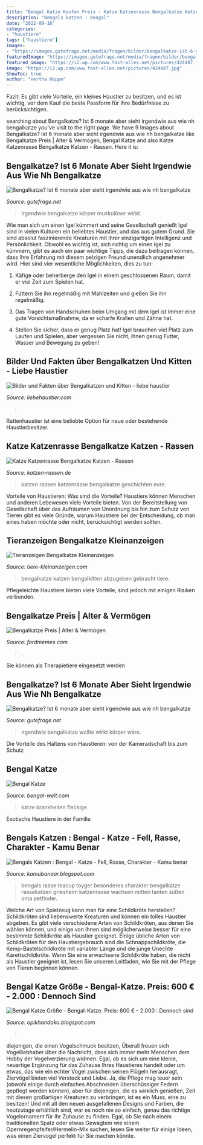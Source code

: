 ```yaml
---
title: "Bengal Katze Kaufen Preis - Katze Katzenrasse Bengalkatze Katzen"
description: "Bengals katzen : bengal"
date: "2022-09-16"
categories:
- "haustiere"
tags: ["haustiere"]
images:
- "https://images.gutefrage.net/media/fragen/bilder/bengalkatze-ist-6-monate-aber-sieht-irgendwie-aus-wie-nh-bengalkatze/0_full.jpg?v=1629192296000"
featuredImage: "https://images.gutefrage.net/media/fragen/bilder/bengalkatze-ist-6-monate-aber-sieht-irgendwie-aus-wie-nh-bengalkatze/0_full.jpg?v=1629192296000"
featured_image: "https://i2.wp.com/www.fast-alles.net/pictures/424487.jpg"
image: "https://i2.wp.com/www.fast-alles.net/pictures/424487.jpg"
ShowToc: true
author: "Hertha Hoppe"
---
```



Fazit: Es gibt viele Vorteile, ein kleines Haustier zu besitzen, und es ist wichtig, vor dem Kauf die beste Passform für Ihre Bedürfnisse zu berücksichtigen.

	

		
searching about Bengalkatze? Ist 6 monate aber sieht irgendwie aus wie nh bengalkatze you've visit to the right page. We have 9 Images about Bengalkatze? Ist 6 monate aber sieht irgendwie aus wie nh bengalkatze like Bengalkatze Preis | Alter &amp; Vermögen, Bengal Katze and also Katze Katzenrasse Bengalkatze Katzen - Rassen. Here it is:
		
    
## Bengalkatze? Ist 6 Monate Aber Sieht Irgendwie Aus Wie Nh Bengalkatze

<img loading=lazy src="https://images.gutefrage.net/media/fragen/bilder/bengalkatze-ist-6-monate-aber-sieht-irgendwie-aus-wie-nh-bengalkatze/0_full.jpg?v=1629192296000" onerror="this.onerror=null;this.src='https://tse2.mm.bing.net/th?id=OIP.g3ZFIL1KyLmDKn5rCsU24QHaJ4&amp;pid=15.1';" alt="Bengalkatze? Ist 6 monate aber sieht irgendwie aus wie nh bengalkatze">

_Source: gutefrage.net_

>irgendwie bengalkatze körper muskulöser wirkt. 

	

Wie man sich um einen Igel kümmert und seine Gesellschaft genießt
Igel sind in vielen Kulturen ein beliebtes Haustier, und das aus gutem Grund. Sie sind absolut faszinierende Kreaturen mit ihrer einzigartigen Intelligenz und Persönlichkeit. Obwohl es wichtig ist, sich richtig um einen Igel zu kümmern, gibt es auch ein paar wichtige Tipps, die dazu beitragen können, dass Ihre Erfahrung mit diesem pelzigen Freund unendlich angenehmer wird. Hier sind vier wesentliche Möglichkeiten, dies zu tun:
1) Käfige oder beherberge den Igel in einem geschlossenen Raum, damit er viel Zeit zum Spielen hat.

2) Füttern Sie ihn regelmäßig mit Mahlzeiten und gießen Sie ihn regelmäßig.

3) Das Tragen von Handschuhen beim Umgang mit dem Igel ist immer eine gute Vorsichtsmaßnahme, da er scharfe Krallen und Zähne hat.

4) Stellen Sie sicher, dass er genug Platz hat! Igel brauchen viel Platz zum Laufen und Spielen, aber vergessen Sie nicht, ihnen genug Futter, Wasser und Bewegung zu geben!

    
## Bilder Und Fakten über Bengalkatzen Und Kitten - Liebe Haustier

<img loading=lazy src="https://imgs.liebehaustier.com/imgs/28156510_214510789289294_6148465028203806720_n-5a9605c118ba010037eadf0a.jpg" onerror="this.onerror=null;this.src='https://tse1.mm.bing.net/th?id=OIP.07RF1NuVKgOabCynJPexnQHaHa&amp;pid=15.1';" alt="Bilder und Fakten über Bengalkatzen und Kitten - liebe haustier">

_Source: liebehaustier.com_

>. 

	

Rattenhaustier ist eine beliebte Option für neue oder bestehende Haustierbesitzer.

    
## Katze Katzenrasse Bengalkatze Katzen - Rassen

<img loading=lazy src="http://www.katzen-rassen.de/katzen/bengal-leo2.jpg" onerror="this.onerror=null;this.src='https://tse4.mm.bing.net/th?id=OIP.6vIxU7XfGld8HpIWNVHAyAHaFj&amp;pid=15.1';" alt="Katze Katzenrasse Bengalkatze Katzen - Rassen">

_Source: katzen-rassen.de_

>katzen rassen katzenrasse bengalkatze geschichten eure. 

	

Vorteile von Haustieren: Was sind die Vorteile?
Haustiere können Menschen und anderen Lebewesen viele Vorteile bieten. Von der Bereitstellung von Gesellschaft über das Aufräumen von Unordnung bis hin zum Schutz von Tieren gibt es viele Gründe, warum Haustiere bei der Entscheidung, ob man eines haben möchte oder nicht, berücksichtigt werden sollten.

    
## Tieranzeigen Bengalkatze Kleinanzeigen

<img loading=lazy src="https://www.tiere-kleinanzeigen.com/export/20150916184732.jpg" onerror="this.onerror=null;this.src='https://tse1.mm.bing.net/th?id=OIP.FjnBqey9MAOSsJYGaoaNRwHaHw&amp;pid=15.1';" alt="Tieranzeigen Bengalkatze Kleinanzeigen">

_Source: tiere-kleinanzeigen.com_

>bengalkatze katzen bengalkitten abzugeben gebracht tiere. 

	

Pflegeleichte Haustiere bieten viele Vorteile, sind jedoch mit einigen Risiken verbunden.

    
## Bengalkatze Preis | Alter &amp; Vermögen

<img loading=lazy src="https://fordmemes.com/wp-content/uploads/2020/11/crop-1024x512.jpg" onerror="this.onerror=null;this.src='https://tse3.mm.bing.net/th?id=OIP.jLn2H79eOu6eCFuRMDH8egHaDt&amp;pid=15.1';" alt="Bengalkatze Preis | Alter &amp; Vermögen">

_Source: fordmemes.com_

>. 

	

Sie können als Therapietiere eingesetzt werden

    
## Bengalkatze? Ist 6 Monate Aber Sieht Irgendwie Aus Wie Nh Bengalkatze

<img loading=lazy src="https://images.gutefrage.net/media/fragen/bilder/bengalkatze-ist-6-monate-aber-sieht-irgendwie-aus-wie-nh-bengalkatze/0_big.jpg?v=1629192296430" onerror="this.onerror=null;this.src='https://tse2.mm.bing.net/th?id=OIP.Do4GLBoEeubaZSBs2HyvegAAAA&amp;pid=15.1';" alt="Bengalkatze? Ist 6 monate aber sieht irgendwie aus wie nh bengalkatze">

_Source: gutefrage.net_

>irgendwie bengalkatze wollte wirkt körper wäre. 

	

Die Vorteile des Haltens von Haustieren: von der Kameradschaft bis zum Schutz

    
## Bengal Katze

<img loading=lazy src="http://www.bengal-welt.com/.cm4all/iproc.php/14199277_1178078958882246_1259179487391199421_n.jpg/downsize_1280_0/14199277_1178078958882246_1259179487391199421_n.jpg" onerror="this.onerror=null;this.src='https://tse1.mm.bing.net/th?id=OIP.fGrjG5AwyteAkrmoyLSlugHaE8&amp;pid=15.1';" alt="Bengal Katze">

_Source: bengal-welt.com_

>katze krankheiten fleckige. 

	

Exotische Haustiere in der Familie

    
## Bengals Katzen : Bengal - Katze - Fell, Rasse, Charakter - Kamu Benar

<img loading=lazy src="https://i2.wp.com/www.fast-alles.net/pictures/424487.jpg" onerror="this.onerror=null;this.src='https://tse2.mm.bing.net/th?id=OIP.r8avog_xxW_9dXlhtDEZmgHaE7&amp;pid=15.1';" alt="Bengals Katzen : Bengal - Katze - Fell, Rasse, Charakter - Kamu benar">

_Source: kamubanaar.blogspot.com_

>bengals rasse teacup toyger besonderes charakter bengalkatze rassekatzen griesheim katzenrasse wachsen mitten tanten süßen oma petfinder. 

	

Welche Art von Spielzeug kann man für eine Schildkröte herstellen?
Schildkröten sind liebenswerte Kreaturen und können ein tolles Haustier abgeben. Es gibt viele verschiedene Arten von Schildkröten, aus denen Sie wählen können, und einige von ihnen sind möglicherweise besser für eine bestimmte Schildkröte als Haustier geeignet. Einige übliche Arten von Schildkröten für den Haustiergebrauch sind die Schnappschildkröte, die Kemp-Bastelschildkröte mit variabler Länge und die junge Unechte Karettschildkröte. Wenn Sie eine erwachsene Schildkröte haben, die nicht als Haustier geeignet ist, lesen Sie unseren Leitfaden, wie Sie mit der Pflege von Tieren beginnen können.

    
## Bengal Katze Größe - Bengal-Katze. Preis: 600 € - 2.000 : Dennoch Sind

<img loading=lazy src="https://www.familiii.at/wp-content/uploads/2017/11/shutterstock_73585315-1024x683.jpg" onerror="this.onerror=null;this.src='https://tse2.mm.bing.net/th?id=OIP.9GW7Ms8yMDt3TaZenUqrQQHaE8&amp;pid=15.1';" alt="Bengal Katze Größe - Bengal-Katze. Preis: 600 € - 2.000 : Dennoch sind">

_Source: opikhandoko.blogspot.com_

>. 

	

diejenigen, die einen Vogelschmuck besitzen,
Überall freuen sich Vogelliebhaber über die Nachricht, dass sich immer mehr Menschen dem Hobby der Vogelverzierung widmen. Egal, ob es sich um eine kleine, neuartige Ergänzung für das Zuhause Ihres Haustieres handelt oder um etwas, das wie ein echter Vogel zwischen seinen Flügeln herausragt, Ziervögel bieten viel Versteck und Liebe. Ja, die Pflege mag teuer sein (obwohl einige durch einfaches Abschneiden überschüssiger Federn gepflegt werden können), aber für diejenigen, die es wirklich genießen, Zeit mit diesen großartigen Kreaturen zu verbringen, ist es ein Muss, eine zu besitzen! Und mit all den neuen ausgefallenen Designs und Farben, die heutzutage erhältlich sind, war es noch nie so einfach, genau das richtige Vogelornament für Ihr Zuhause zu finden. Egal, ob Sie nach einem traditionellen Spatz oder etwas Gewagtem wie einem Opernregenpfeifer/Hermelin-Mix suchen, lesen Sie weiter für einige Ideen, was einen Ziervogel perfekt für Sie machen könnte.


